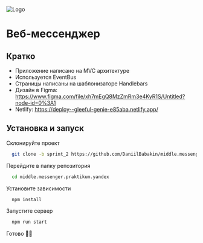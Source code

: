 ![Logo](https://downloader.disk.yandex.ru/preview/b2c8c7822286f7e00ee6942205f32facae311042f9503c3b1fdac5d96bc2898a/6335aaaa/5rNAT84K4Fd_ywUQAqV_ga8Pyi4rd2321KsfIaIrwm9jcFupqL5TEvybz4S8S79vEUvPOFt59_P6BQgUsMhimQ%3D%3D?uid=0&filename=Group%202011.png&disposition=inline&hash=&limit=0&content_type=image%2Fpng&owner_uid=0&tknv=v2&size=2048x2048)

# Веб-мессенджер

## Кратко
- Приложение написано на MVC архитектуре
- Используется EventBus
- Страницы написаны на шаблонизаторе Handlebars
- Дизайн в Figma: https://www.figma.com/file/xh7mEgQ8MzZmRm3e4KyR1S/Untitled?node-id=0%3A1
- Netlify: https://deploy--gleeful-genie-e85aba.netlify.app/


## Установка и запуск

Склонируйте проект

```bash
  git clone -b sprint_2 https://github.com/DaniilBabakin/middle.messenger.praktikum.yandex.git
```

Перейдите в папку репозитория

```bash
  cd middle.messenger.praktikum.yandex
```

Установите зависимости

```bash
  npm install
```

Запустите сервер

```bash
  npm run start
```
Готово 🐱‍👤
